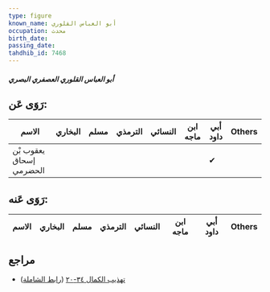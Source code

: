 ```yaml
---
type: figure
known_name: أبو العباس القلوري
occupation: محدث
birth_date:
passing_date:
tahdhib_id: 7468
---
```

##### أبو العباس القلوري العصفري البصري

## رَوَى عَن:
| الاسم                   | البخاري | مسلم | الترمذي | النسائي | ابن ماجه | أبي داود | Others |
| ----------------------- | ------- | ---- | ------- | ------- | -------- | -------- | ------ |
| يعقوب بْن إسحاق الحضرمي |         |      |         |         |          | ✔        |        |
## رَوَى عَنه:
| الاسم | البخاري | مسلم | الترمذي | النسائي | ابن ماجه | أبي داود | Others |
| ----- | ------- | ---- | ------- | ------- | -------- | -------- | ------ |
## مراجع
- [تهذيب الكمال ٣٤-٢٠](obsidian://open?vault=Tahdhib-al-Kamal&file=Figures/٧٤٦٨-أبو%20العباس%20القلوري%20العصفري%20البصري) ([رابط الشاملة](https://shamela.ws/book/3722/18137))